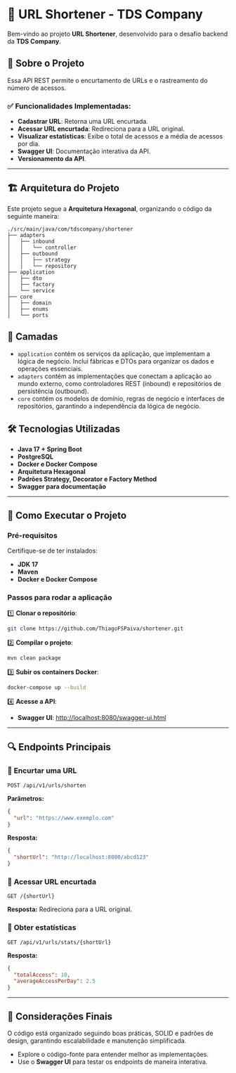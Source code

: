 # 📌 URL Shortener - TDS Company

Bem-vindo ao projeto **URL Shortener**, desenvolvido para o desafio backend da **TDS Company**. 

## 📜 Sobre o Projeto
Essa API REST permite o encurtamento de URLs e o rastreamento do número de acessos.

### ✅ Funcionalidades Implementadas:
- **Cadastrar URL**: Retorna uma URL encurtada.
- **Acessar URL encurtada**: Redireciona para a URL original.
- **Visualizar estatísticas**: Exibe o total de acessos e a média de acessos por dia.
- **Swagger UI**: Documentação interativa da API.
- **Versionamento da API**.

---

## 🏗 Arquitetura do Projeto
Este projeto segue a **Arquitetura Hexagonal**, organizando o código da seguinte maneira:

```text
./src/main/java/com/tdscompany/shortener
├── adapters
│   ├── inbound
│   │   └── controller
│   ├── outbound
│   │   ├── strategy
│   │   └── repository
├── application
│   ├── dto
│   ├── factory
│   └── service
├── core
│   ├── domain
│   ├── enums
│   └── ports
```

## 📌 Camadas  

- `application` contém os serviços da aplicação, que implementam a lógica de negócio. Inclui fábricas e DTOs para organizar os dados e operações essenciais.  
- `adapters` contém as implementações que conectam a aplicação ao mundo externo, como controladores REST (inbound) e repositórios de persistência (outbound).  
- `core` contém os modelos de domínio, regras de negócio e interfaces de repositórios, garantindo a independência da lógica de negócio.  

## 🛠 Tecnologias Utilizadas
- **Java 17 + Spring Boot**
- **PostgreSQL**
- **Docker e Docker Compose**
- **Arquitetura Hexagonal**
- **Padrões Strategy, Decorator e Factory Method**
- **Swagger para documentação**

---

## 🚀 Como Executar o Projeto

### **Pré-requisitos**
Certifique-se de ter instalados:
- **JDK 17**
- **Maven**
- **Docker e Docker Compose**

### **Passos para rodar a aplicação**

1️⃣ **Clonar o repositório**:
```bash
git clone https://github.com/ThiagoFSPaiva/shortener.git
```

2️⃣ **Compilar o projeto**:
```bash
mvn clean package
```

3️⃣ **Subir os containers Docker**:
```bash
docker-compose up --build
```

4️⃣ **Acesse a API**:
- **Swagger UI**: [http://localhost:8080/swagger-ui.html](http://localhost:8080/swagger-ui.html)

---

## 🔍 Endpoints Principais

### 🔹 **Encurtar uma URL**
```http
POST /api/v1/urls/shorten
```
**Parâmetros:**
```json
{
  "url": "https://www.exemplo.com"
}
```
**Resposta:**
```json
{
  "shortUrl": "http://localhost:8080/abcd123"
}
```

### 🔹 **Acessar URL encurtada**
```http
GET /{shortUrl}
```
**Resposta:** Redireciona para a URL original.

### 🔹 **Obter estatísticas**
```http
GET /api/v1/urls/stats/{shortUrl}
```
**Resposta:**
```json
{
  "totalAccess": 10,
  "averageAccessPerDay": 2.5
}
```

---

## 📌 Considerações Finais

O código está organizado seguindo boas práticas, SOLID e padrões de design, garantindo escalabilidade e manutenção simplificada. 

- Explore o código-fonte para entender melhor as implementações.
- Use o **Swagger UI** para testar os endpoints de maneira interativa.

